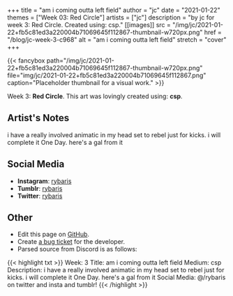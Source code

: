 +++
title =       "am i coming outta left field"
author =      "jc"
date =        "2021-01-22"
themes =      ["Week 03: Red Circle"]
artists =     ["jc"]
description = "by jc for week 3: Red Circle. Created using: csp."
[[images]]
              src = "/img/jc/2021-01-22+fb5c81ed3a220004b71069645f112867-thumbnail-w720px.png"
              href = "/blog/jc-week-3-c968"
              alt = "am i coming outta left field"
              stretch = "cover"
+++


{{< fancybox path="/img/jc/2021-01-22+fb5c81ed3a220004b71069645f112867-thumbnail-w720px.png" file="img/jc/2021-01-22+fb5c81ed3a220004b71069645f112867.png" caption="Placeholder thumbnail for a visual work." >}}


Week 3: **Red Circle**. This art was lovingly created using: **csp**.

## Artist's Notes

i have a really involved animatic in my head set to rebel just for kicks. i will complete it One Day. here's a gal from it

## Social Media

- **Instagram**: <a href='https://instagram.com/rybaris' target='_blank'>rybaris</a>
- **Tumblr**: <a href='https://rybaris.tumblr.com' target='_blank'>rybaris</a>
- **Twitter**: <a href='https://twitter.com/rybaris' target='_blank'>rybaris</a>

## Other

- Edit this page on [GitHub](https://github.com/teaminkling/web-refresh/edit/main/content/blog/jc-week-3-c968.md).
- Create [a bug ticket](https://github.com/teaminkling/web-refresh/issues/new?assignees=&labels=bug&template=problem-report.md&title=) for the developer.
- Parsed source from Discord is as follows:

{{< highlight txt >}}
Week: 3
Title: am i coming outta left field
Medium: csp
Description: i have a really involved animatic in my head set to rebel just for kicks. i will complete it One Day. here's a gal from it
Social Media: @/rybaris on twitter and insta and tumblr!
{{< /highlight >}}